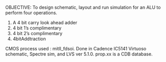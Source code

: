 OBJECTIVE: To design schematic, layout and run simulation for an ALU to perform four
operations.
1) A 4 bit carry look ahead adder
2) 4 bit 1’s complimentary
3) 4 bit 2’s complimentary
4) 4bitAddtraction

CMOS process used :  mitll_fdsoi. Done in Cadence IC5141 Virtuoso schematic, Spectre sim, and LVS ver 5.1.0. prop.xx is a CDB database.
